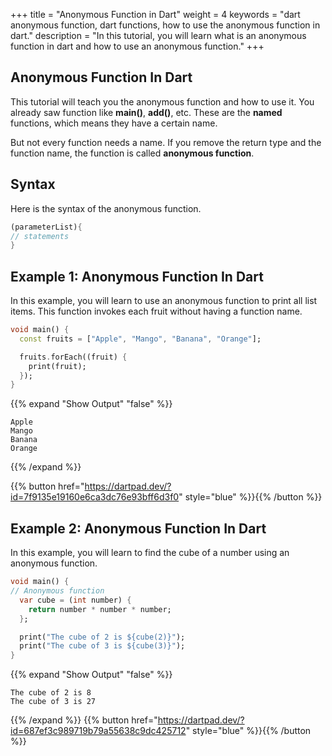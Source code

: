 +++
title = "Anonymous Function in Dart"
weight = 4
keywords = "dart anonymous function, dart functions, how to use the anonymous function in dart."
description = "In this tutorial, you will learn what is an anonymous function in dart and how to use an anonymous function."
+++

## Anonymous Function In Dart
This tutorial will teach you the anonymous function and how to use it. You already saw function like **main()**, **add()**, etc. These are the **named** functions, which means they have a certain name. 

But not every function needs a name. If you remove the return type and the function name, the function is called **anonymous function**.

## Syntax
Here is the syntax of the anonymous function.
```dart
(parameterList){
// statements
}

```
## Example 1: Anonymous Function In Dart
In this example, you will learn to use an anonymous function to print all list items. This function invokes each fruit without having a function name. 

```dart
void main() {
  const fruits = ["Apple", "Mango", "Banana", "Orange"];

  fruits.forEach((fruit) {
    print(fruit);
  });
}

```
{{% expand "Show Output" "false" %}}
````plaintext
Apple
Mango
Banana
Orange
````
{{% /expand %}}

{{% button href="https://dartpad.dev/?id=7f9135e19160e6ca3dc76e93bff6d3f0" style="blue" %}}{{% /button %}}
## Example 2: Anonymous Function In Dart
In this example, you will learn to find the cube of a number using an anonymous function. 

```dart
void main() {
// Anonymous function
  var cube = (int number) {
    return number * number * number;
  };

  print("The cube of 2 is ${cube(2)}");
  print("The cube of 3 is ${cube(3)}");
}
```
{{% expand "Show Output" "false" %}}
````plaintext
The cube of 2 is 8
The cube of 3 is 27
````
{{% /expand %}}
{{% button href="https://dartpad.dev/?id=687ef3c989719b79a55638c9dc425712" style="blue" %}}{{% /button %}}

